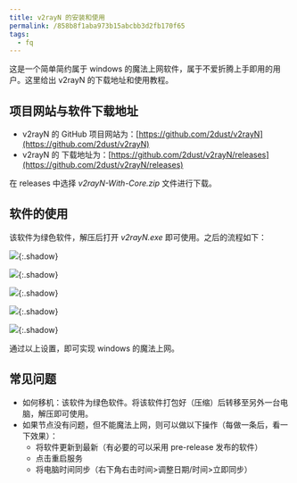 ```yaml
---
title: v2rayN 的安装和使用
permalink: /858b8f1aba973b15abcbb3d2fb170f65
tags: 
  - fq
---
```


这是一个简单简约属于 windows 的魔法上网软件，属于不爱折腾上手即用的用户。这里给出 v2rayN 的下载地址和使用教程。

<!--more-->

## 项目网站与软件下载地址

- v2rayN 的 GitHub 项目网站为：[https://github.com/2dust/v2rayN](https://github.com/2dust/v2rayN)
- v2rayN 的 下载地址为：[https://github.com/2dust/v2rayN/releases](https://github.com/2dust/v2rayN/releases)

在 releases 中选择 *v2rayN-With-Core.zip* 文件进行下载。

## 软件的使用

该软件为绿色软件，解压后打开 *v2rayN.exe* 即可使用。之后的流程如下：

![](https://cdn.staticaly.com/gh/Meiting-Wang/pictures@main/picgo/202308191649080.png){:.shadow}

![](https://cdn.staticaly.com/gh/Meiting-Wang/pictures@main/picgo/202308191851621.png){:.shadow}

![](https://cdn.staticaly.com/gh/Meiting-Wang/pictures@main/picgo/202308191902833.png){:.shadow}

![](https://cdn.staticaly.com/gh/Meiting-Wang/pictures@main/picgo/202308191911127.png){:.shadow}

![](https://cdn.staticaly.com/gh/Meiting-Wang/pictures@main/picgo/202308191916960.png){:.shadow}

通过以上设置，即可实现 windows 的魔法上网。

## 常见问题

- 如何移机：该软件为绿色软件。将该软件打包好（压缩）后转移至另外一台电脑，解压即可使用。
- 如果节点没有问题，但不能魔法上网，则可以做以下操作（每做一条后，看一下效果）：
  - 将软件更新到最新（有必要的可以采用 pre-release 发布的软件）
  - 点击重启服务
  - 将电脑时间同步（右下角右击时间>调整日期/时间>立即同步）

